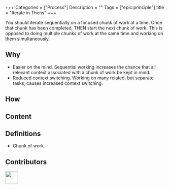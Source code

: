 
+++
Categories = ["Process"]
Description = ""
Tags = ["epic:principle"]
title = "Iterate in Thens"
+++

You should iterate sequentially on a focused chunk of work at a time. Once that chunk has been completed, THEN start the next chunk of work. This is opposed to doing multiple chunks of work at the same time and working on them simultaneously.

## Why

* Easier on the mind. Sequential working increases the chance that all relevant context associated with a chunk of work be kept in mind.
* Reduced context switching. Working on many related, but separate tasks, causes increased context switching.





## How



## Content


## Definitions

*  Chunk of work


## Contributors

<a class="contributor" alt="Adam Craven" href="https://github.com/adamcraven">
  <img src="https://github.com/adamcraven.png?size=80" width="40">
</a>
